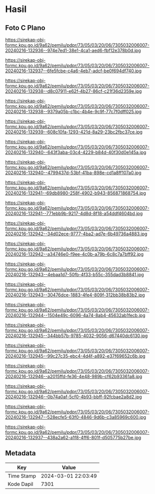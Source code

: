 # Hasil

## Foto C Plano

https://sirekap-obj-formc.kpu.go.id/9a62/pemilu/pdpr/73/05/03/20/06/7305032006007-20240216-132936--974e7ed1-38e1-4ca1-aed6-fbf12e378b0d.jpg

https://sirekap-obj-formc.kpu.go.id/9a62/pemilu/pdpr/73/05/03/20/06/7305032006007-20240216-132937--6fe5fcbe-c4a6-4eb7-adcf-be0f694df740.jpg

https://sirekap-obj-formc.kpu.go.id/9a62/pemilu/pdpr/73/05/03/20/06/7305032006007-20240216-132938--d8c07911-e62f-4b27-86cf-c21f36d2359e.jpg

https://sirekap-obj-formc.kpu.go.id/9a62/pemilu/pdpr/73/05/03/20/06/7305032006007-20240216-132938--9379a05b-c1bc-4b4e-9c9f-77c7f0dff025.jpg

https://sirekap-obj-formc.kpu.go.id/9a62/pemilu/pdpr/73/05/03/20/06/7305032006007-20240216-132939--608c10fa-1293-421d-8a29-23bc2fbc37ce.jpg

https://sirekap-obj-formc.kpu.go.id/9a62/pemilu/pdpr/73/05/03/20/06/7305032006007-20240216-132940--643f3aba-03c4-4229-b84d-40f30d0e145a.jpg

https://sirekap-obj-formc.kpu.go.id/9a62/pemilu/pdpr/73/05/03/20/06/7305032006007-20240216-132940--4799437d-53bf-41ba-898e-cd1a8ff107a0.jpg

https://sirekap-obj-formc.kpu.go.id/9a62/pemilu/pdpr/73/05/03/20/06/7305032006007-20240216-132941--69db8980-258f-4902-b943-856871868754.jpg

https://sirekap-obj-formc.kpu.go.id/9a62/pemilu/pdpr/73/05/03/20/06/7305032006007-20240216-132941--771ebb9b-9217-4d8d-8f18-a54ddf4604bd.jpg

https://sirekap-obj-formc.kpu.go.id/9a62/pemilu/pdpr/73/05/03/20/06/7305032006007-20240216-132942--34d02ece-9777-4ba2-ad7e-6b49736a4883.jpg

https://sirekap-obj-formc.kpu.go.id/9a62/pemilu/pdpr/73/05/03/20/06/7305032006007-20240216-132942--a34746e0-f9ee-4c0b-a79b-6c8c7a7bff92.jpg

https://sirekap-obj-formc.kpu.go.id/9a62/pemilu/pdpr/73/05/03/20/06/7305032006007-20240216-132943--4ebaa1d7-50fb-4f33-b55c-355dad3b8841.jpg

https://sirekap-obj-formc.kpu.go.id/9a62/pemilu/pdpr/73/05/03/20/06/7305032006007-20240216-132943--30476dce-1883-4fe4-809f-312bb38b83b2.jpg

https://sirekap-obj-formc.kpu.go.id/9a62/pemilu/pdpr/73/05/03/20/06/7305032006007-20240216-132944--1504e49c-6096-4a74-8ab4-45632ab1fecb.jpg

https://sirekap-obj-formc.kpu.go.id/9a62/pemilu/pdpr/73/05/03/20/06/7305032006007-20240216-132945--344bb57b-9785-4032-9056-d67440dc6130.jpg

https://sirekap-obj-formc.kpu.go.id/9a62/pemilu/pdpr/73/05/03/20/06/7305032006007-20240216-132945--99c27c35-ebc4-4d4f-a892-e37f69652c6b.jpg

https://sirekap-obj-formc.kpu.go.id/9a62/pemilu/pdpr/73/05/03/20/06/7305032006007-20240216-132946--a2015ffd-fe36-4e48-989b-cf62b93361a8.jpg

https://sirekap-obj-formc.kpu.go.id/9a62/pemilu/pdpr/73/05/03/20/06/7305032006007-20240216-132946--0b74a0af-5cf0-4b93-bbff-92fcbae2a8d2.jpg

https://sirekap-obj-formc.kpu.go.id/9a62/pemilu/pdpr/73/05/03/20/06/7305032006007-20240216-132947--528ecfe5-63f0-4846-9d6b-c3a85969c600.jpg

https://sirekap-obj-formc.kpu.go.id/9a62/pemilu/pdpr/73/05/03/20/06/7305032006007-20240216-132937--438a2a62-a1f8-4ff6-801f-d505775b27be.jpg


## Metadata

| Key        | Value               |
| ---------- | ------------------- |
| Time Stamp | 2024-03-01 22:03:49 |
| Kode Dapil | 7301                |



